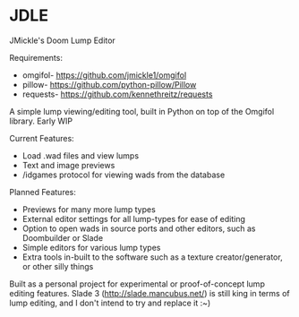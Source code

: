 # JDLE
JMickle's Doom Lump Editor

Requirements:
* omgifol- https://github.com/jmickle1/omgifol 
* pillow- https://github.com/python-pillow/Pillow 
* requests- https://github.com/kennethreitz/requests 

A simple lump viewing/editing tool, built in Python on top of the Omgifol library.
Early WIP

Current Features:
- Load .wad files and view lumps
- Text and image previews
- /idgames protocol for viewing wads from the database

Planned Features:
- Previews for many more lump types
- External editor settings for all lump-types for ease of editing
- Option to open wads in source ports and other editors, such as Doombuilder or Slade
- Simple editors for various lump types
- Extra tools in-built to the software such as a texture creator/generator, or other silly things

Built as a personal project for experimental or proof-of-concept lump editing features. 
Slade 3 (http://slade.mancubus.net/) is still king in terms of lump editing, and I don't intend to try and replace it :~)
